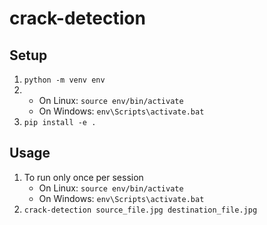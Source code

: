 # crack-detection

## Setup

1. `python -m venv env`
2. - On Linux: `source env/bin/activate`
   - On Windows: `env\Scripts\activate.bat`
3. `pip install -e .`

## Usage

1. To run only once per session
   - On Linux: `source env/bin/activate`
   - On Windows: `env\Scripts\activate.bat`
2. `crack-detection source_file.jpg destination_file.jpg`
